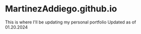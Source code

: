 # MartinezAddiego.github.io
This is where I'll be updating my personal portfolio
Updated as of 01.20.2024
